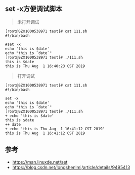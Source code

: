 
## set -x方便调试脚本

> 未打开调试
```CMD
[root@SZX1000538971 test]# cat 111.sh 
#!/bin/bash

#set -x
echo 'this is $date'
echo "this is `date`"
[root@SZX1000538971 test]# ./111.sh 
this is $date
this is Thu Aug  1 16:40:23 CST 2019
```

> 打开调试
```CMD
[root@SZX1000538971 test]# cat 111.sh 
#!/bin/bash

set -x
echo 'this is $date'
echo "this is `date`"
[root@SZX1000538971 test]# ./111.sh 
+ echo 'this is $date'
this is $date
++ date
+ echo 'this is Thu Aug  1 16:41:12 CST 2019'
this is Thu Aug  1 16:41:12 CST 2019
```





## 参考
- https://man.linuxde.net/set
- https://blog.csdn.net/longshenlmj/article/details/9495413
